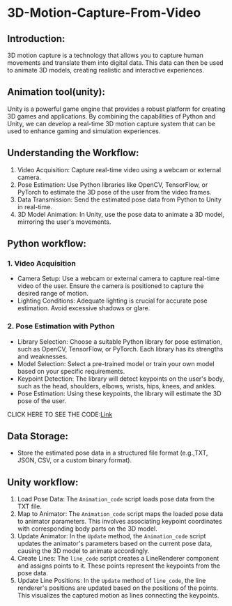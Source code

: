 # 3D-Motion-Capture-From-Video

## Introduction:
3D motion capture is a technology that allows you to capture human movements and translate them into digital data. This data can then be used to animate 3D models, creating realistic and interactive experiences.

## Animation tool(unity):
Unity is a powerful game engine that provides a robust platform for creating 3D games and applications. By combining the capabilities of Python and Unity, we can develop a real-time 3D motion capture system that can be used to enhance gaming and simulation experiences.

## Understanding the Workflow:
1. Video Acquisition: Capture real-time video using a webcam or external camera.
2. Pose Estimation: Use Python libraries like OpenCV, TensorFlow, or PyTorch to estimate the 3D pose of the user from the video frames.
3. Data Transmission: Send the estimated pose data from Python to Unity in real-time.
4. 3D Model Animation: In Unity, use the pose data to animate a 3D model, mirroring the user's movements.

## Python workflow:
### 1. Video Acquisition
   * Camera Setup: Use a webcam or external camera to capture real-time video of the user. Ensure the camera is positioned to capture the desired range of motion.
   * Lighting Conditions: Adequate lighting is crucial for accurate pose estimation. Avoid excessive shadows or glare.
### 2. Pose Estimation with Python
   * Library Selection: Choose a suitable Python library for pose estimation, such as OpenCV, TensorFlow, or PyTorch. Each library has its strengths and weaknesses.
   * Model Selection: Select a pre-trained model or train your own model based on your specific requirements.
   * Keypoint Detection: The library will detect keypoints on the user's body, such as the head, shoulders, elbows, wrists, hips, knees, and ankles.
   * Pose Estimation: Using these keypoints, the library will estimate the 3D pose of the user.

CLICK HERE TO SEE THE CODE:[Link](data_set/ "Dataset used title")

## Data Storage:
* Store the estimated pose data in a structured file format (e.g.,TXT, JSON, CSV, or a custom binary format).

## Unity workflow:
1. Load Pose Data: The `Animation_code` script loads pose data from the TXT file.
2. Map to Animator: The `Animation_code` script maps the loaded pose data to animator parameters. This involves associating keypoint coordinates with corresponding body parts on the 3D model.
3. Update Animator: In the `Update` method, the `Animation_code` script updates the animator's parameters based on the current pose data, causing the 3D model to animate accordingly.
4. Create Lines: The `line_code` script creates a LineRenderer component and assigns points to it. These points represent the keypoints from the pose data.
5. Update Line Positions: In the `Update` method of `line_code`, the line renderer's positions are updated based on the positions of the points. This visualizes the captured motion as lines connecting the keypoints.
